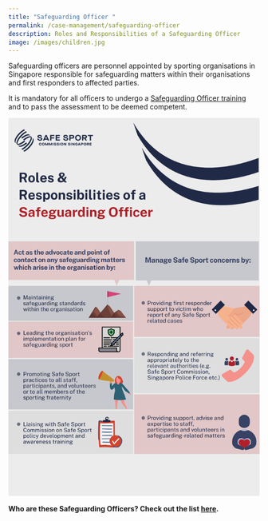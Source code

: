 ```yaml
---
title: "Safeguarding Officer "
permalink: /case-management/safeguarding-officer
description: Roles and Responsibilities of a Safeguarding Officer
image: /images/children.jpg
---
```

Safeguarding officers are personnel appointed by sporting organisations in Singapore responsible for safeguarding matters within their organisations and first responders to affected parties.

It is mandatory for all officers to undergo a [Safeguarding Officer training](/training-and-education/so-training) and to pass the assessment to be deemed competent. 

![Alt text for image on Isomer site](/images/Safeguarding%20roles_high_res.png)


**Who are these Safeguarding Officers? Check out the list [here](/files/List%20of%20Safeguarding%20Officers%20(Updated%20as%20of%2021%20Apr%2022).pdf).**